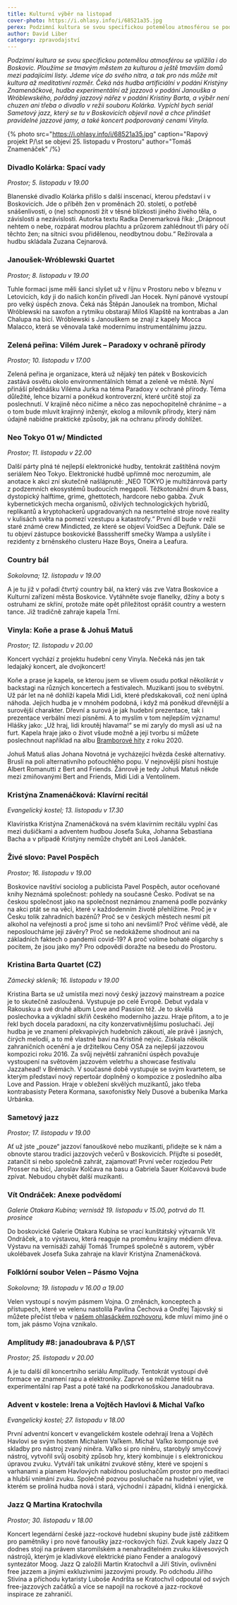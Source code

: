 ```yaml
---
title: Kulturní výběr na listopad
cover-photo: https://i.ohlasy.info/i/68521a35.jpg
perex: Podzimní kultura se svou specifickou potemělou atmosférou se podle David Libera vplížila i do Boskovic. A proto připravil svůj další kulturní výběr.
author: David Liber
category: zpravodajství
---
```


*Podzimní kultura se svou specifickou potemělou atmosférou se vplížila i do Boskovic. Ploužíme se tmavým městem za kulturou a ještě tmavším domů mezi padajícími listy. Jdeme více do svého nitra, a tak pro nás může mít kultura až meditativní rozměr. Čeká nás hudba artificiální v podání Kristýny Znamenáčkové, hudba experimentální až jazzová v podání Janouška a Wróblewského, pořádný jazzový nářez v podání Kristiny Barta, a výběr není chuzen ani třeba o divadlo v režii souboru Kolárka. Vypíchl bych seriál Sametový jazz, který se tu v Boskovicích objevil nově a chce přinášet pravidelné jazzové jamy, a také koncert podporovaný cenami Vinyla.*

{% photo src="https://i.ohlasy.info/i/68521a35.jpg" caption="Rapový projekt P/\st se objeví 25. listopadu v Prostoru" author="Tomáš Znamenáček" /%}

### Divadlo Kolárka: Spací vady

*Prostor; 5. listopadu v 19.00*

Blanenské divadlo Kolárka přišlo s další inscenací, kterou představí i v Boskovicích. Jde o příběh žen v proměnách 20. století, o potřebě snášenlivosti, o (ne) schopnosti žít v těsné blízkosti jiného živého těla, o závislosti a nezávislosti. Autorka textu Radka Denemarková říká: „Drápnout nehtem o nebe, rozpárat modrou plachtu a průzorem zahlédnout tři páry očí těchto žen; na sítnici svou přidělenou, neodbytnou dobu.“ Režírovala a hudbu skládala Zuzana Cejnarová. 

### Janoušek-Wróblewski Quartet

*Prostor; 8. listopadu v 19.00*

Tuhle formaci jsme měli šanci slyšet už v říjnu v Prostoru nebo v březnu v Letovicích, kdy ji do našich končin přivedl Jan Hocek. Nyní pánové vystoupí pro velký úspěch znova. Čeká nás Štěpán Janoušek na trombon, Michal Wróblewski na saxofon a rytmiku obstarají Miloš Klapště na kontrabas a Jan Chalupa na bicí. Wróblewski s Janouškem se znají z kapely Mocca Malacco, která se věnovala také modernímu instrumentálnímu jazzu. 

### Zelená peřina: Vilém Jurek – Paradoxy v ochraně přírody

*Prostor; 10. listopadu v 17.00*

Zelená peřina je organizace, která už nějaký ten pátek v Boskovicích zastává osvětu okolo environmentálních témat a zeleně ve městě. Nyní přináší přednášku Viléma Jurka na téma Paradoxy v ochraně přírody. Téma důležité, lehce bizarní a poněkud kontroverzní, které určitě stojí za poslechnutí. V krajině něco ničíme a něco zas nepochopitelně chráníme – a o tom bude mluvit krajinný inženýr, ekolog a milovník přírody, který nám údajně nabídne praktické způsoby, jak na ochranu přírody dohlížet.  

### Neo Tokyo 01 w/ Mindicted

*Prostor; 11. listopadu v 22.00*

Další párty plná té nejlepší elektronické hudby, tentokrát zaštítěná novým seriálem Neo Tokyo. Elektronické hudbě upřímně moc nerozumím, ale anotace k akci zní skutečně našlápnutě: „NEO TOKYO je multižánrová party z podzemních ekosystémů budoucích megapolí. Těžkotonážní drum & bass, dystopický halftime, grime, ghettotech, hardcore nebo gabba. Zvuk kybernetických mecha organismů, oživlých technologických hybridů, replikantů a kryptohackerů upgradovaných na nesmrtelné stroje nové reality v kulisách světa na pomezí vzestupu a katastrofy.“ První díl bude v režii staré známé crew Mindicted, ze které se objeví VoidSec a Dejfunk. Dále se tu objeví zástupce boskovické Basssheriff smečky Wampa a uslyšíte i rezidenty z brněnského clusteru Haze Boys, Oneira a Leafura. 

### Country bál

*Sokolovna; 12. listopadu v 19.00*

A je tu již v pořadí čtvrtý country bál, na který vás zve Vatra Boskovice a Kulturní zařízení města Boskovice. Vytáhněte svoje flanelky, džíny a boty s ostruhami ze skříní, protože máte opět příležitost oprášit country a western tance. Již tradičně zahraje kapela Trní. 

### Vinyla: Koňe a prase & Johuš Matuš

*Prostor; 12. listopadu v 20.00*

Koncert vychází z projektu hudební ceny Vinyla. Nečeká nás jen tak ledajaký koncert, ale dvojkoncert!

Koňe a prase je kapela, se kterou jsem se vlivem osudu potkal několikrát v backstagi na různých koncertech a festivalech. Muzikanti jsou to svébytní. Už pár let na ně dohlíží kapela Midi Lidi, které předskakovali, což není úplná náhoda. Jejich hudba je v mnohém podobná, i když má poněkud dřevnější a surovější charakter. Dřevní a surová je jak hudební prezentace, tak i prezentace verbální mezi písněmi. A to myslím v tom nejlepším významu! Hlášky jako: „Už hraj, lidi kroutěj hlavama!“ se mi zaryly do mysli asi už na furt. Kapela hraje jako o život všude možně a její tvorbu si můžete poslechnout například na albu [Bramborové hity](https://koneaprase.bandcamp.com/releases) z roku 2020. 

Johuš Matuš alias Johana Novotná je vycházející hvězda české alternativy. Bruslí na poli alternativního poťouchlého popu. V nejnovější písni hostuje Albert Romanutti z Bert and Friends. Žánrově je tedy Johuš Matuš někde mezi zmiňovanými Bert and Friends, Midi Lidi a Ventolínem. 

### Kristýna Znamenáčková: Klavírní recitál

*Evangelický kostel; 13. listopadu v 17.30*

Klavíristka Kristýna Znamenáčková na svém klavírním recitálu vyplní čas mezi dušičkami a adventem hudbou Josefa Suka, Johanna Sebastiana Bacha a v případě Kristýny nemůže chybět ani Leoš Janáček.

### Živé slovo: Pavel Pospěch

*Prostor; 16. listopadu v 19.00*

Boskovice navštíví sociolog a publicista Pavel Pospěch, autor oceňované knihy Neznámá společnost: pohledy na současné Česko. Podívat se na českou společnost jako na společnost neznámou znamená podle pozvánky na akci ptát se na věci, které v každodenním životě přehlížíme. Proč je v Česku tolik zahradních bazénů? Proč se v českých městech nesmí pít alkohol na veřejnosti a proč jsme si toho ani nevšimli? Proč věříme vědě, ale neposloucháme její závěry? Proč se nedokážeme shodnout ani na základních faktech o pandemii covid-19? A proč volíme bohaté oligarchy s pocitem, že jsou jako my? Pro odpovědi doražte na besedu do Prostoru.

### Kristina Barta Quartet (CZ)

*Zámecký skleník; 16. listopadu v 19.00*

Kristina Barta se už umístila mezi nový český jazzový mainstream a pozice je to skutečně zasloužená. Vystupuje po celé Evropě. Debut vydala v Rakousku a své druhé album Love and Passion též. Je to skvělá poslechovka a výkladní skříň českého moderního jazzu. Hraje přitom, a to je řekl bych docela paradoxní, na city konzervativnějšímu posluchači. Její hudba je ve znamení překvapivých hudebních zákoutí, ale právě i jasných, čirých melodií, a to mě vlastně baví na Kristině nejvíc. Získala několik zahraničních ocenění a je držitelkou Ceny OSA za nejlepší jazzovou kompozici roku 2016. Za svůj největší zahraniční úspěch považuje vystoupení na světovém jazzovém veletrhu a showcase festivalu Jazzahead! v Brémách. V současné době vystupuje se svým kvartetem, se kterým představí nový repertoár doplněný o kompozice z posledního alba Love and Passion. Hraje v obležení skvělých muzikantů, jako třeba kontrabasisty Petera Kormana, saxofonistky Nely Dusové a bubeníka Marka Urbánka. 

### Sametový jazz

*Prostor; 17. listopadu v 19.00*

Ať už jste „pouze“ jazzoví fanouškové nebo muzikanti, přidejte se k nám a obnovte starou tradici jazzových večerů v Boskovicích. Přijďte si posedět, zatančit si nebo společně zahrát, zajamovat! První večer rozjedou Petr Prosser na bicí, Jaroslav Kolčava na basu a Gabriela Sauer Kolčavová bude zpívat. Nebudou chybět další muzikanti.

### Vít Ondráček: Anexe podvědomí

*Galerie Otakara Kubína; vernisáž 19. listopadu v 15.00, potrvá do 11. prosince*

Do boskovické Galerie Otakara Kubína se vrací kunštátský výtvarník Vít Ondráček, a to výstavou, která reaguje na proměnu krajiny médiem dřeva. Výstavu na vernisáži zahájí Tomáš Trumpeš společně s autorem, výběr ukolébavek Josefa Suka zahraje na klavír Kristýna Znamenáčková.

### Folklórní soubor Velen – Pásmo Vojna

*Sokolovna; 19. listopadu v 16.00 a 19.00*

Velen vystoupí s novým pásmem Vojna. O změnách, konceptech a přístupech, které ve velenu nastolila Pavlína Čechová a Ondřej Tajovský si můžete přečíst třeba v [našem ohlasáckém rozhovoru](https://ohlasy.info/clanky/2022/04/rozhovor-velen.html), kde mluví mimo jiné o tom, jak pásmo Vojna vznikalo. 

### Amplitudy #8: janadoubrava & P/\ST

*Prostor; 25. listopadu v 20.00*

A je tu další díl koncertního seriálu Amplitudy. Tentokrát vystoupí dvě formace ve znamení rapu a elektroniky. Zaprvé se můžeme těšit na experimentální rap Past a poté také na podkrkonošskou Janadoubrava. 

### Advent v kostele: Irena a Vojtěch Havlovi & Michal Vaľko

*Evangelický kostel; 27. listopadu v 18.00*

První adventní koncert v evangelickém kostele odehrají Irena a Vojtěch Havlovi se svým hostem Michalem Vaľkem. Michal Vaľko komponuje své skladby pro nástroj zvaný niněra. Vaľko si pro niněru, starobylý smyčcový nástroj, vytvořil svůj osobitý způsob hry, který kombinuje i s elektronickou úpravou zvuku. Vytváří tak unikátní zvukové stěny, které ve spojení s varhanami a pianem Havlových nabídnou posluchačům prostor pro meditaci a hlubší vnímání zvuku. Společně pozvou posluchače na hudební výlet, ve kterém se prolíná hudba nová i stará, východní i západní, klidná i energická.

### Jazz Q Martina Kratochvíla

*Prostor; 30. listopadu v 18.00*

Koncert legendární české jazz-rockové hudební skupiny bude jistě zážitkem pro pamětníky i pro nové fanoušky jazz-rockových fúzí. Zvuk kapely Jazz Q dodnes stojí na právem staromilském a nenahraditelném zvuku klávesových nástrojů, kterým je kladívkové elektrické piano Fender a analogový syntezátor Moog. Jazz Q založili Martin Kratochvíl a Jiří Stivín, ovlivněni free jazzem a jinými exkluzivními jazzovými proudy. Po odchodu Jiřího Stivína a příchodu kytaristy Luboše Andršta se Kratochvíl odpoutal od svých free-jazzových začátků a více se napojil na rockové a jazz-rockové inspirace ze zahraničí.
